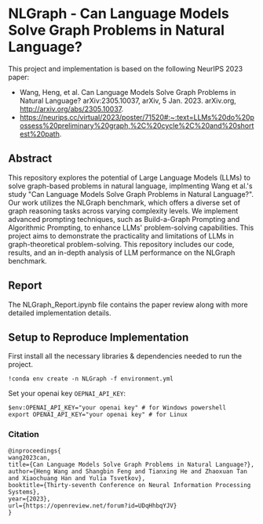 # NLGraph - Can Language Models Solve Graph Problems in Natural Language?  
This project and implementation is based on the following NeurIPS 2023 paper:
- Wang, Heng, et al. Can Language Models Solve Graph Problems in Natural Language? arXiv:2305.10037, arXiv, 5 Jan. 2023. arXiv.org, http://arxiv.org/abs/2305.10037.
- https://neurips.cc/virtual/2023/poster/71520#:~:text=LLMs%20do%20possess%20preliminary%20graph,%2C%20cycle%2C%20and%20shortest%20path.


## Abstract  
This repository explores the potential of Large Language Models (LLMs) to solve graph-based problems in natural language, implmenting Wang et al.'s study "Can Language Models Solve Graph Problems in Natural Language?". Our work utilizes the NLGraph benchmark, which offers a diverse set of graph reasoning tasks across varying complexity levels. We implement advanced prompting techniques, such as Build-a-Graph Prompting and Algorithmic Prompting, to enhance LLMs' problem-solving capabilities. This project aims to demonstrate the practicality and limitations of LLMs in graph-theoretical problem-solving. This repository includes our code, results, and an in-depth analysis of LLM performance on the NLGraph benchmark.

## Report  
The NLGraph_Report.ipynb file contains the paper review along with more detailed implementation details.  

## Setup to Reproduce Implementation  

First install all the necessary libraries & dependencies needed to run the project.  
```
!conda env create -n NLGraph -f environment.yml 
```

Set your openai key `OEPNAI_API_KEY`:
```
$env:OPENAI_API_KEY="your openai key" # for Windows powershell
export OPENAI_API_KEY="your openai key" # for Linux
```

























### Citation
```
@inproceedings{
wang2023can,
title={Can Language Models Solve Graph Problems in Natural Language?},
author={Heng Wang and Shangbin Feng and Tianxing He and Zhaoxuan Tan and Xiaochuang Han and Yulia Tsvetkov},
booktitle={Thirty-seventh Conference on Neural Information Processing Systems},
year={2023},
url={https://openreview.net/forum?id=UDqHhbqYJV}
}
```
